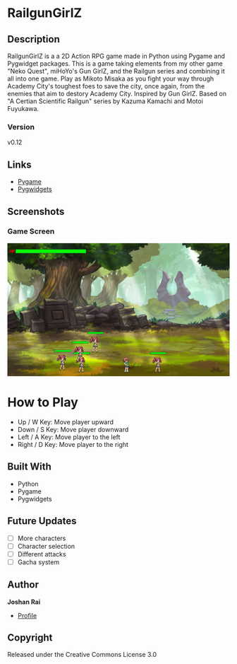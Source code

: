 # RailgunGirlZ

## Description
RailgunGirlZ is a a 2D Action RPG game made in Python using Pygame and Pygwidget packages.
This is a game taking elements from my other game "Neko Quest", miHoYo's Gun GirlZ, and the Railgun series and combining it all into one game.
Play as Mikoto Misaka as you fight your way through Academy City's toughest foes to save the city, once again, from the enemies that aim to destory Academy City.
Inspired by Gun GirlZ. Based on "A Certian Scientific Railgun" series by Kazuma Kamachi and Motoi Fuyukawa.

### Version
v0.12

## Links
- [Pygame](<https://www.pygame.org/news> "Pygame")
- [Pygwidgets](<https://pypi.org/project/pygwidgets/> "Pygwidgets")

## Screenshots
### Game Screen
![Game Screen](/resources/images/screenshots/gameScreen.jpg?raw=true "Game Screen")

# How to Play
- Up / W Key: Move player upward
- Down / S Key: Move player downward
- Left / A Key: Move player to the left
- Right / D Key: Move player to the right

## Built With
- Python
- Pygame
- Pygwidgets

## Future Updates
- [ ] More characters
- [ ] Character selection
- [ ] Different attacks
- [ ] Gacha system

## Author
**Joshan Rai**
- [Profile](https://github.com/pradheon "Joshan Rai (Pradheon)")

## Copyright
Released under the Creative Commons License 3.0
